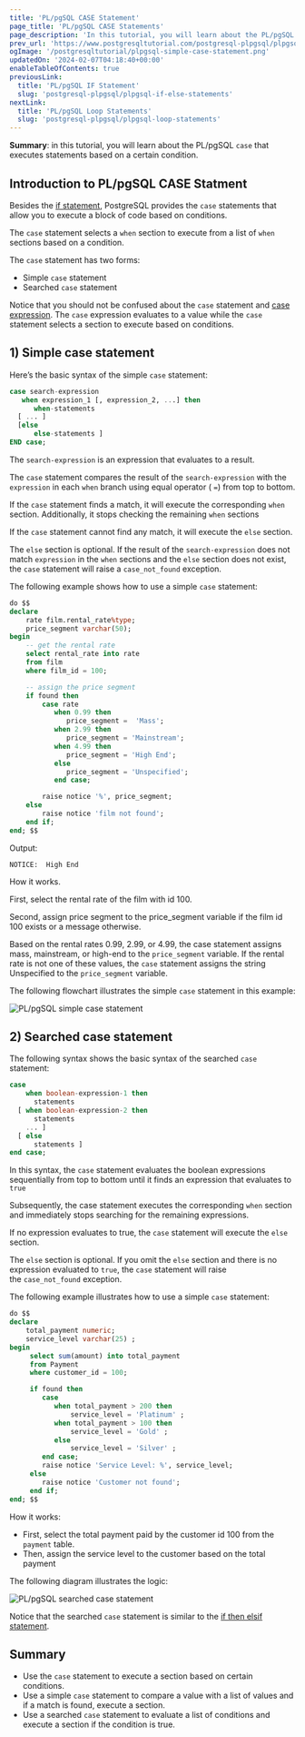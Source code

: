 ```yaml
---
title: 'PL/pgSQL CASE Statement'
page_title: 'PL/pgSQL CASE Statements'
page_description: 'In this tutorial, you will learn about the PL/pgSQL CASE statement that executes a command based on a certain condition.'
prev_url: 'https://www.postgresqltutorial.com/postgresql-plpgsql/plpgsql-case-statement/'
ogImage: '/postgresqltutorial/plpgsql-simple-case-statement.png'
updatedOn: '2024-02-07T04:18:40+00:00'
enableTableOfContents: true
previousLink:
  title: 'PL/pgSQL IF Statement'
  slug: 'postgresql-plpgsql/plpgsql-if-else-statements'
nextLink:
  title: 'PL/pgSQL Loop Statements'
  slug: 'postgresql-plpgsql/plpgsql-loop-statements'
---
```


**Summary**: in this tutorial, you will learn about the PL/pgSQL `case` that executes statements based on a certain condition.

## Introduction to PL/pgSQL CASE Statment

Besides the [if statement](plpgsql-if-else-statements), PostgreSQL provides the `case` statements that allow you to execute a block of code based on conditions.

The `case` statement selects a `when` section to execute from a list of `when` sections based on a condition.

The `case` statement has two forms:

- Simple `case` statement
- Searched `case` statement

Notice that you should not be confused about the `case` statement and [case expression](../postgresql-tutorial/postgresql-case). The `case` expression evaluates to a value while the `case` statement selects a section to execute based on conditions.

## 1\) Simple case statement

Here’s the basic syntax of the simple `case` statement:

```sql
case search-expression
   when expression_1 [, expression_2, ...] then
      when-statements
  [ ... ]
  [else
      else-statements ]
END case;
```

The `search-expression` is an expression that evaluates to a result.

The `case` statement compares the result of the `search-expression` with the `expression` in each `when` branch using equal operator ( `=`) from top to bottom.

If the `case` statement finds a match, it will execute the corresponding `when` section. Additionally, it stops checking the remaining `when` sections

If the `case` statement cannot find any match, it will execute the `else` section.

The `else` section is optional. If the result of the `search-expression` does not match `expression` in the `when` sections and the `else` section does not exist, the `case` statement will raise a `case_not_found` exception.

The following example shows how to use a simple `case` statement:

```sql
do $$
declare
	rate film.rental_rate%type;
	price_segment varchar(50);
begin
    -- get the rental rate
    select rental_rate into rate
    from film
    where film_id = 100;

	-- assign the price segment
	if found then
		case rate
		   when 0.99 then
              price_segment =  'Mass';
		   when 2.99 then
              price_segment = 'Mainstream';
		   when 4.99 then
              price_segment = 'High End';
		   else
	    	  price_segment = 'Unspecified';
		   end case;

		raise notice '%', price_segment;
	else
		raise notice 'film not found';
    end if;
end; $$
```

Output:

```http
NOTICE:  High End
```

How it works.

First, select the rental rate of the film with id 100\.

Second, assign price segment to the price_segment variable if the film id 100 exists or a message otherwise.

Based on the rental rates 0\.99, 2\.99, or 4\.99, the case statement assigns mass, mainstream, or high\-end to the `price_segment` variable. If the rental rate is not one of these values, the `case` statement assigns the string Unspecified to the `price_segment` variable.

The following flowchart illustrates the simple `case` statement in this example:

![PL/pgSQL simple case statement](/postgresqltutorial/plpgsql-simple-case-statement.png)

## 2\) Searched case statement

The following syntax shows the basic syntax of the searched `case` statement:

```sql
case
    when boolean-expression-1 then
      statements
  [ when boolean-expression-2 then
      statements
    ... ]
  [ else
      statements ]
end case;
```

In this syntax, the `case` statement evaluates the boolean expressions sequentially from top to bottom until it finds an expression that evaluates to `true`

Subsequently, the case statement executes the corresponding `when` section and immediately stops searching for the remaining expressions.

If no expression evaluates to true, the `case` statement will execute the `else` section.

The `else` section is optional. If you omit the `else` section and there is no expression evaluated to `true`, the `case` statement will raise the `case_not_found` exception.

The following example illustrates how to use a simple `case` statement:

```sql
do $$
declare
    total_payment numeric;
    service_level varchar(25) ;
begin
     select sum(amount) into total_payment
     from Payment
     where customer_id = 100;

	 if found then
	    case
		   when total_payment > 200 then
               service_level = 'Platinum' ;
           when total_payment > 100 then
	           service_level = 'Gold' ;
           else
               service_level = 'Silver' ;
        end case;
		raise notice 'Service Level: %', service_level;
     else
	    raise notice 'Customer not found';
	 end if;
end; $$

```

How it works:

- First, select the total payment paid by the customer id 100 from the `payment` table.
- Then, assign the service level to the customer based on the total payment

The following diagram illustrates the logic:

![PL/pgSQL searched case statement](/postgresqltutorial/plpgsql-searched-case-statement.png)

Notice that the searched `case` statement is similar to the [if then elsif statement](plpgsql-if-else-statements).

## Summary

- Use the `case` statement to execute a section based on certain conditions.
- Use a simple `case` statement to compare a value with a list of values and if a match is found, execute a section.
- Use a searched `case` statement to evaluate a list of conditions and execute a section if the condition is true.
